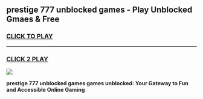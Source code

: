 
## prestige 777 unblocked games - Play Unblocked Gmaes & Free
<h3>
<a href="https://news.freeplayer.one?title=prestige_777_unblocked_games&ref=16F">CLICK TO PLAY</a></h3>
<hr>

<h3>
<a href="https://news.freeplayer.one?title=prestige_777_unblocked_games&ref=16F">CLICK 2 PLAY</a>
  
</h3>

<a href="https://news.freeplayer.one?title=prestige_777_unblocked_games&ref=16F/"><img src="https://clearcache.store/games.png"></a>


**prestige 777 unblocked games games unblocked: Your Gateway to Fun and Accessible Online Gaming**
